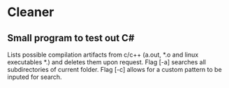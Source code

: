 # Cleaner

## Small program to test out C#

Lists possible compilation artifacts from c/c++ (a.out, *.o and linux executables *.) and deletes them upon request.
Flag [-a] searches all subdirectories of current folder.
Flag [-c] allows for a custom pattern to be inputed for search.
